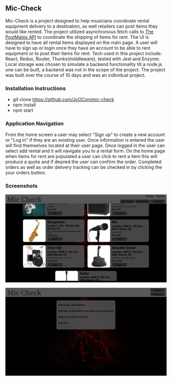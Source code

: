 ## Mic-Check

Mic-Check is a project designed to help musicians coordinate rental equipment delivery to a destination, as well retailers can post items they would like rented. The project utilized asynchronous fetch calls to [The PostMates API](https://postmates.com/ "The PostMates API") to coordinate the shipping of items for rent. The UI is designed to have all rental items displayed on the main page. A user will have to sign up or login once they have an account to be able to rent equipment or to post their items for rent. Tech used in this project include: React, Redux, Router, Thunks(middleware), tested with Jest and Enzyme. Local storage was chosen to simulate a backend functionality till a node.js one can be built, a backend was not in the scope of the project. The project was built over the course of 10 days and was an individual project.

### Installation Instructions

* git clone https://github.com/JoOCon/mic-check
* npm install
* npm start

### Application Navigation

From the home screen a user may select "Sign up" to create a new account or "Log in" if they are an existing user. Once information is entered the user will find themselves located at their user page. Once logged in the user can select add rental and it will navigate you to a rental form. On the home page when items for rent are populated a user can click to rent a item this will produce a quote and if desired the user can confirm the order. Completed orders as well as order delivery tracking can be checked in by clicking the your orders button.

### Screenshots

![on-page-load](src/images/home-page.png)  

![on-page-load](src/images/complete.png)  
